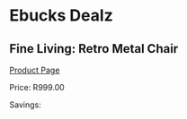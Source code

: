 
# Ebucks Dealz
## Fine Living: Retro Metal Chair
[Product Page](https://www.ebucks.com/web/shop/productSelected.do?prodId=992710756&catId=714965764)

Price: R999.00

Savings: 


	